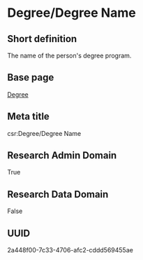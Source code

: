 # Degree/Degree Name
## Short definition
The name of the person's degree program.
## Base page
[Degree](../Objects/Degree.md)
## Meta title
csr:Degree/Degree Name
## Research Admin Domain
True
## Research Data Domain
False
## UUID
2a448f00-7c33-4706-afc2-cddd569455ae

